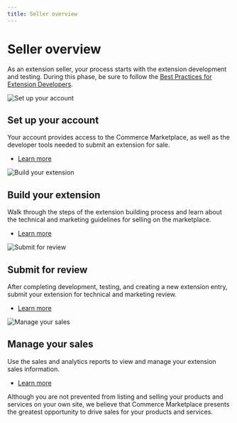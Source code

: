 ```yaml
---
title: Seller overview
---
```


# Seller overview

As an extension seller, your process starts with the extension development and testing. During this phase, be sure to follow the [Best Practices for Extension Developers](https://devdocs.magento.com/guides/v2.3/ext-best-practices/bk-ext-best-practices.html).

<TextBlock slots="image, heading, text, links" width="50%" />

![Set up your account](.././_images/assets/your-account.png)

## Set up your account

Your account provides access to the Commerce Marketplace, as well as the developer tools needed to submit an extension for sale.

*  [Learn more](../account-setup/)

<TextBlock slots="image, heading, text, links" width="50%" />

![Build your extension](.././_images/assets/new-extension.png)

## Build your extension

Walk through the steps of the extension building process and learn about the technical and marketing guidelines for selling on the marketplace.

*  [Learn more](../extension-create/)

<TextBlock slots="image, heading, text, links" width="50%" />

![Submit for review](.././_images/assets/code-review.png)

## Submit for review

After completing development, testing, and creating a new extension entry, submit your extension for technical and marketing review.

*  [Learn more](../submit-for-review/)

<TextBlock slots="image, heading, text, links" width="50%" />

![Manage your sales](.././_images/assets/sales-data.png)

## Manage your sales

Use the sales and analytics reports to view and manage your extension sales information.

*  [Learn more](../sales/)

Although you are not prevented from listing and selling your products and services on your own site, we believe that Commerce Marketplace presents the greatest opportunity to drive sales for your products and services.
